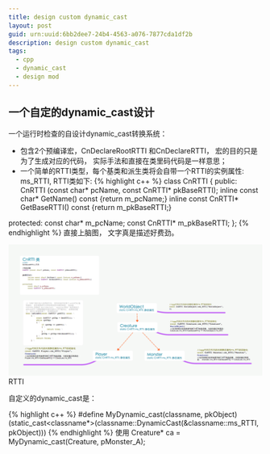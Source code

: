 ```yaml
---
title: design custom dynamic_cast
layout: post
guid: urn:uuid:6bb2dee7-24b4-4563-a076-7877cda1df2b
description: design custom dynamic_cast
tags:
  - cpp
  - dynamic_cast
  - design mod
---
```



## 一个自定的dynamic_cast设计 


一个运行时检查的自设计dynamic_cast转换系统：
- 包含2个预编译宏，CnDeclareRootRTTI 和CnDeclareRTTI， 宏的目的只是为了生成对应的代码， 实际手法和直接在类里码代码是一样意思；
- 一个简单的RTTI类型，每个基类和派生类将会自带一个RTTI的实例属性: ms_RTTI, RTTI类如下:
{% highlight c++ %}
class CnRTTI
{
public:
	CnRTTI (const char* pcName, const CnRTTI* pkBaseRTTI);
	inline const char* GetName() const {return m_pcName;}
	inline const CnRTTI* GetBaseRTTI() const {return m_pkBaseRTTI;}

protected:
	const char* m_pcName;
	const CnRTTI* m_pkBaseRTTI;
};
{% endhighlight %}
直接上脑图， 文字真是描述好费劲。

<img src='/static/img/RTTI.png'>RTTI</img>

自定义的dynamic_cast是：

{% highlight c++ %}
#define MyDynamic_cast(classname, pkObject) \
	(static_cast<classname*>(classname::DynamicCast(&classname::ms_RTTI, pkObject)))
{% endhighlight %}
使用
Creature* ca = MyDynamic_cast(Creature, pMonster_A);
